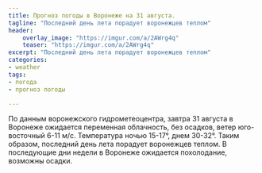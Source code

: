 ```yaml
---
title: Прогноз погоды в Воронеже на 31 августа.
tagline: "Последний день лета порадует воронежцев теплом"
header:
    overlay_image: "https://imgur.com/a/2AWrg4q"
    teaser: "https://imgur.com/a/2AWrg4q"
excerpt: "Последний день лета порадует воронежцев теплом"
categories:
- weather
tags:
- погода
- прогноз погоды

---
```


По данным воронежского гидрометеоцентра, завтра 31 августа в Воронеже ожидается переменная облачность, без осадков, ветер юго-восточный 6-11 м/с. Температура ночью 15-17°, днем 30-32°. Таким образом, последний день лета порадует воронежцев теплом. В последующие дни недели в Воронеже ожидается похолодание, возможны осадки.